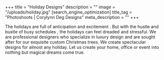 +++
title = "Holiday Designs"
description = ""
image = "/uploads/holiday.jpg"
[search_engine_optimization]
title_tag = "Photoshoots | Corylynn Deg Designs"
meta_description = ""
+++

The holidays are full of anticipation and excitement . But with the hustle and bustle of busy schedules , the holidays can feel dreaded and stressful. We are professional designers who specialize in luxury design and are sought after  for our exquisite custom Christmas trees. We create spectacular designs for almost any holiday. Let us create your home, office or event into nothing but magical dreams come true. 